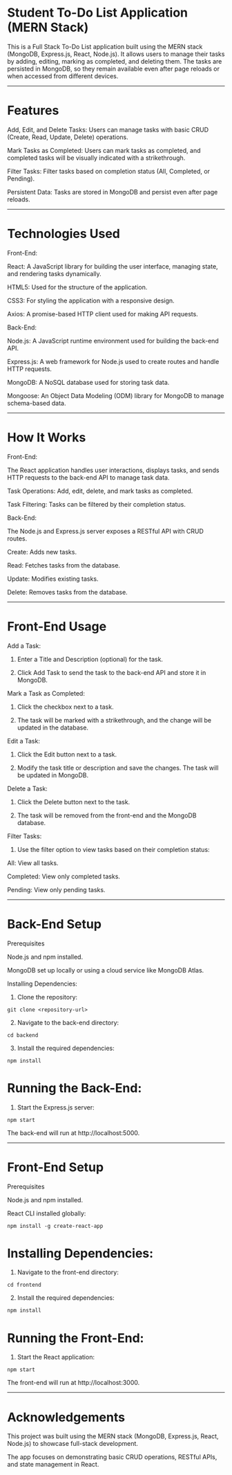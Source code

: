 # Student To-Do List Application (MERN Stack)

This is a Full Stack To-Do List application built using the MERN stack (MongoDB, Express.js, React, Node.js). It allows users to manage their tasks by adding, editing, marking as completed, and deleting them. The tasks are persisted in MongoDB, so they remain available even after page reloads or when accessed from different devices.


---

# Features

Add, Edit, and Delete Tasks: Users can manage tasks with basic CRUD (Create, Read, Update, Delete) operations.

Mark Tasks as Completed: Users can mark tasks as completed, and completed tasks will be visually indicated with a strikethrough.

Filter Tasks: Filter tasks based on completion status (All, Completed, or Pending).

Persistent Data: Tasks are stored in MongoDB and persist even after page reloads.



---

# Technologies Used

Front-End:

React: A JavaScript library for building the user interface, managing state, and rendering tasks dynamically.

HTML5: Used for the structure of the application.

CSS3: For styling the application with a responsive design.

Axios: A promise-based HTTP client used for making API requests.


Back-End:

Node.js: A JavaScript runtime environment used for building the back-end API.

Express.js: A web framework for Node.js used to create routes and handle HTTP requests.

MongoDB: A NoSQL database used for storing task data.

Mongoose: An Object Data Modeling (ODM) library for MongoDB to manage schema-based data.



---

# How It Works

Front-End:

The React application handles user interactions, displays tasks, and sends HTTP requests to the back-end API to manage task data.

Task Operations: Add, edit, delete, and mark tasks as completed.

Task Filtering: Tasks can be filtered by their completion status.



Back-End:

The Node.js and Express.js server exposes a RESTful API with CRUD routes.

Create: Adds new tasks.

Read: Fetches tasks from the database.

Update: Modifies existing tasks.

Delete: Removes tasks from the database.




---

# Front-End Usage

Add a Task:

1. Enter a Title and Description (optional) for the task.


2. Click Add Task to send the task to the back-end API and store it in MongoDB.



Mark a Task as Completed:

1. Click the checkbox next to a task.


2. The task will be marked with a strikethrough, and the change will be updated in the database.



Edit a Task:

1. Click the Edit button next to a task.


2. Modify the task title or description and save the changes. The task will be updated in MongoDB.



Delete a Task:

1. Click the Delete button next to the task.


2. The task will be removed from the front-end and the MongoDB database.



Filter Tasks:

1. Use the filter option to view tasks based on their completion status:

All: View all tasks.

Completed: View only completed tasks.

Pending: View only pending tasks.





---

# Back-End Setup

Prerequisites

Node.js and npm installed.

MongoDB set up locally or using a cloud service like MongoDB Atlas.


Installing Dependencies:

1. Clone the repository:

```git clone <repository-url>```


2. Navigate to the back-end directory:

```cd backend```


3. Install the required dependencies:

```npm install```



# Running the Back-End:

1. Start the Express.js server:

``npm start``

The back-end will run at http://localhost:5000.




---

# Front-End Setup

Prerequisites

Node.js and npm installed.

React CLI installed globally:

``npm install -g create-react-app``


# Installing Dependencies:

1. Navigate to the front-end directory:

``cd frontend``


2. Install the required dependencies:

``npm install``



# Running the Front-End:

1. Start the React application:

``npm start``

The front-end will run at http://localhost:3000.




---

# Acknowledgements

This project was built using the MERN stack (MongoDB, Express.js, React, Node.js) to showcase full-stack development.

The app focuses on demonstrating basic CRUD operations, RESTful APIs, and state management in React.
